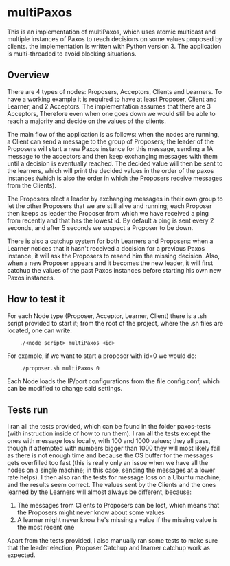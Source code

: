 # multiPaxos

This is an implementation of multiPaxos, which uses atomic multicast and multiple instances of Paxos to reach decisions on some values proposed by clients.
the implementation is written with Python version 3. The application is multi-threaded to avoid blocking situations.

## Overview

There are 4 types of nodes: Proposers, Acceptors, Clients and Learners. To have a working example it is required to have at least Proposer, Client and Learner, and 2 Acceptors.
The implementation assumes that there are 3 Acceptors, Therefore even when one goes down we would still be able to reach a majority and decide on the values of the clients.

The main flow of the application is as follows: when the nodes are running, a Client can send a message to the group of Proposers; the leader of the Proposers will start a 
new Paxos instance for this message, sending a 1A message to the acceptors and then keep exchanging messages with them until a decision is eventually reached. The decided 
value will then be sent to the learners, which will print the decided values in the order of the paxos instances (which is also the order in which the Proposers receive messages from the Clients).

The Proposers elect a leader by exchanging messages in their own group to let the other Proposers that we are still alive and running; each Proposer then keeps as leader the 
Proposer from which we have received a ping from recently and that has the lowest id. By default a ping is sent every 2 seconds, and after 5 seconds we suspect a Proposer to be down.

There is also a catchup system for both Learners and Proposers: when a Learner notices that it hasn't received a decision for a previous Paxos instance, it will ask the Proposers to 
resend him the missing decision. Also, when a new Proposer appears and it becomes the new leader, it will first catchup the values of the past Paxos instances before starting his 
own new Paxos instances.

## How to test it

For each Node type (Proposer, Acceptor, Learner, Client) there is a .sh script provided to start it; from the root of the project, where the .sh files are located, one can write:

```[shell]
    ./<node script> multiPaxos <id>
```

For example, if we want to start a proposer with id=0 we would do:

```[shell]
    ./proposer.sh multiPaxos 0
```

Each Node loads the IP/port configurations from the file config.conf, which can be modified to change said settings.

## Tests run

I ran all the tests provided, which can be found in the folder paxos-tests (with instruction inside of how to run them). 
I ran all the tests except the ones with message loss locally, with 100 and 1000 values; they all pass, though if attempted with numbers bigger than 1000 they will most likely fail as there is not enough time 
and because the OS buffer for the messages gets overfilled too fast (this is really only an issue when we have all the nodes on a single machine; in this case, sending the messages at a lower rate helps).
I then also ran the tests for message loss on a Ubuntu machine, and the results seem correct. The values sent by the Clients and the ones learned by the Learners will almost always be different, because:

1) The messages from Clients to Proposers can be lost, which means that the Proposers might never know about some values
2) A learner might never know he's missing a value if the missing value is the most recent one

Apart from the tests provided, I also manually ran some tests to make sure that the leader election, Proposer Catchup and learner catchup work as expected.